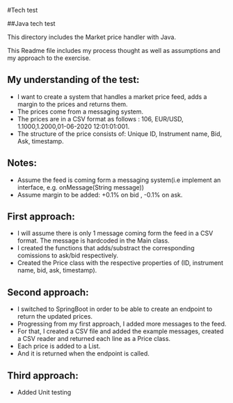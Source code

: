 #Tech test

##Java tech test

This directory includes the Market price handler with Java.

This Readme file includes my process thought as well as assumptions and my approach to the exercise.

My understanding of the test:
-
- I want to create a system that handles a market price feed, adds a margin to the prices and returns them.
- The prices come from a messaging system.
- The prices are in a CSV format as follows : 106, EUR/USD, 1.1000,1.2000,01-06-2020 12:01:01:001.
- The structure of the price consists of: Unique ID, Instrument name, Bid, Ask, timestamp.

Notes:
- 
- Assume the feed is coming form a messaging system(i.e implement an interface, e.g. onMessage(String message))
- Assume margin to be added: +0.1% on bid , -0.1% on ask.

First approach:
-
- I will assume there is only 1 message coming form the feed in a CSV format. The message is hardcoded in the Main class.
- I created the functions that adds/substract the corresponding comissions to ask/bid respectively. 
- Created the Price class with the respective properties of (ID, instrument name, bid, ask, timestamp).


Second approach:
-
- I switched to SpringBoot in order to be able to create an endpoint to return the updated prices. 
- Progressing from my first approach, I added more messages to the feed. 
- For that, I created a CSV file and added the example messages, created a CSV reader and returned each line as a Price class. 
- Each price is added to a List. 
- And it is returned when the endpoint is called.

Third approach:
- 
- Added Unit testing



